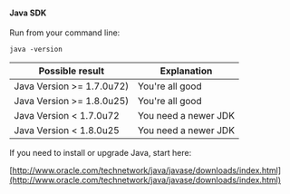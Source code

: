 #### Java SDK

Run from your command line:

    java -version

| Possible result | Explanation |
|-----------------|-------------|
| Java Version >= 1.7.0u72) | You're all good |
| Java Version >= 1.8.0u25) | You're all good |
| Java Version < 1.7.0u72 | You need a newer JDK |
| Java Version < 1.8.0u25 | You need a newer JDK |

If you need to install or upgrade Java, start here:

[http://www.oracle.com/technetwork/java/javase/downloads/index.html](http://www.oracle.com/technetwork/java/javase/downloads/index.html)


